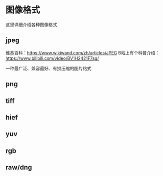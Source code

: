 # 图像格式

这里详细介绍各种图像格式

## jpeg
维基百科：https://www.wikiwand.com/zh/articles/JPEG
B站上有个科普介绍：https://www.bilibili.com/video/BV1H2421F7sg/

一种最广泛、兼容最好、有损压缩的图片格式


## png

## tiff

## hief

## yuv

## rgb

## raw/dng